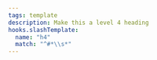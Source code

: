 ```yaml
---
tags: template
description: Make this a level 4 heading
hooks.slashTemplate:
  name: "h4"
  match: "^#*\\s*"
---
```

#### 